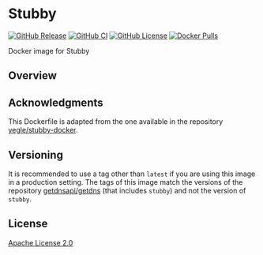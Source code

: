 # Stubby

[![GitHub Release](https://img.shields.io/github/release/tschaffter/getdns-stubby.svg?include_prereleases&color=94398d&labelColor=555555&logoColor=ffffff&style=for-the-badge&logo=github)](https://github.com/tschaffter/getdns-stubby/releases)
[![GitHub CI](https://img.shields.io/github/workflow/status/tschaffter/getdns-stubby/CI.svg?color=94398d&labelColor=555555&logoColor=ffffff&style=for-the-badge&logo=github)](https://github.com/tschaffter/getdns-stubby/actions)
[![GitHub License](https://img.shields.io/github/license/tschaffter/getdns-stubby.svg?color=94398d&labelColor=555555&logoColor=ffffff&style=for-the-badge&logo=github)](https://github.com/tschaffter/getdns-stubby/blob/develop/LICENSE)
[![Docker Pulls](https://img.shields.io/docker/pulls/tschaffter/getdns-stubby.svg?color=94398d&labelColor=555555&logoColor=ffffff&style=for-the-badge&label=pulls&logo=docker)](https://hub.docker.com/r/tschaffter/getdns-stubby)

Docker image for Stubby

## Overview

## Acknowledgments

This Dockerfile is adapted from the one available in the repository
[yegle/stubby-docker].

## Versioning

It is recommended to use a tag other than `latest` if you are using this image
in a production setting. The tags of this image match the versions of the
repository [getdnsapi/getdns] (that includes `stubby`) and not the version of
`stubby`.

## License

[Apache License 2.0]

<!-- Links -->

[yegle/stubby-docker]: https://github.com/yegle/stubby-docker
[Apache License 2.0]: https://github.com/tschaffter/stubby/blob/main/LICENSE
[getdnsapi/getdns]: https://github.com/getdnsapi/getdns
